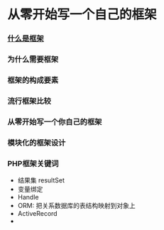 # 从零开始写一个自己的框架
### [什么是框架](./什么框架.md)
### 为什么需要框架
### 框架的构成要素
### 流行框架比较
### 从零开始写一个你自己的框架
### 模块化的框架设计


### PHP框架关键词
* 结果集 resultSet
* 变量绑定
* Handle
* ORM: 把关系数据库的表结构映射到对象上
* ActiveRecord
* 

